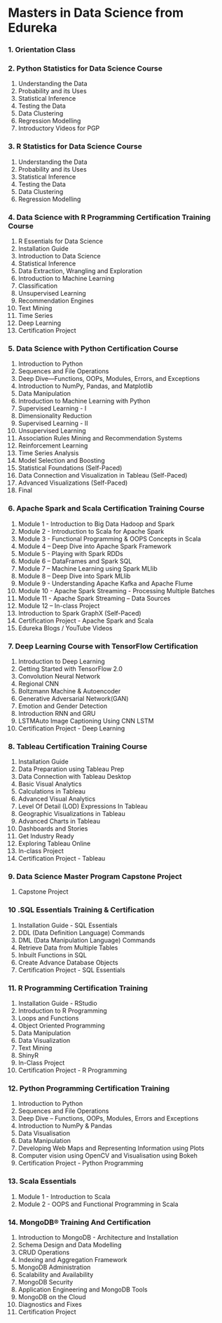 # Masters in Data Science from Edureka

### 1. Orientation Class

### 2. Python Statistics for Data Science Course
1. Understanding the Data
1. Probability and its Uses
1. Statistical Inference
1. Testing the Data
1. Data Clustering
1. Regression Modelling
1. Introductory Videos for PGP


### 3. R Statistics for Data Science Course
1. Understanding the Data
1. Probability and its Uses
1. Statistical Inference
1. Testing the Data
1. Data Clustering
1. Regression Modelling


### 4. Data Science with R Programming Certification Training Course
1. R Essentials for Data Science
1. Installation Guide
1. Introduction to Data Science
1. Statistical Inference
1. Data Extraction, Wrangling and Exploration
1. Introduction to Machine Learning
1. Classification
1. Unsupervised Learning
1. Recommendation Engines
1. Text Mining
1. Time Series
1. Deep Learning
1. Certification Project


### 5. Data Science with Python Certification Course
1. Introduction to Python
1. Sequences and File Operations
1. Deep Dive—Functions, OOPs, Modules, Errors, and Exceptions
1. Introduction to NumPy, Pandas, and Matplotlib
1. Data Manipulation
1. Introduction to Machine Learning with Python
1. Supervised Learning - I
1. Dimensionality Reduction
1. Supervised Learning - II
1. Unsupervised Learning
1. Association Rules Mining and Recommendation Systems
1. Reinforcement Learning
1. Time Series Analysis
1. Model Selection and Boosting
1. Statistical Foundations (Self-Paced)
1. Data Connection and Visualization in Tableau (Self-Paced)
1. Advanced Visualizations (Self-Paced)
1. Final

### 6. Apache Spark and Scala Certification Training Course
1. Module 1 - Introduction to Big Data Hadoop and Spark
1. Module 2 - Introduction to Scala for Apache Spark
1. Module 3 - Functional Programming & OOPS Concepts in Scala
1. Module 4 – Deep Dive into Apache Spark Framework
1. Module 5 - Playing with Spark RDDs
1. Module 6 – DataFrames and Spark SQL
1. Module 7 – Machine Learning using Spark MLlib
1. Module 8 – Deep Dive into Spark MLlib
1. Module 9 - Understanding Apache Kafka and Apache Flume
1. Module 10 - Apache Spark Streaming - Processing Multiple Batches
1. Module 11 - Apache Spark Streaming – Data Sources
1. Module 12 – In-class Project
1. Introduction to Spark GraphX (Self-Paced)
1. Certification Project - Apache Spark and Scala
1. Edureka Blogs / YouTube Videos


### 7. Deep Learning Course with TensorFlow Certification
1. Introduction to Deep Learning
1. Getting Started with TensorFlow 2.0
1. Convolution Neural Network
1. Regional CNN
1. Boltzmann Machine & Autoencoder
1. Generative Adversarial Network(GAN)
1. Emotion and Gender Detection
1. Introduction RNN and GRU
1. LSTMAuto Image Captioning Using CNN LSTM
1. Certification Project - Deep Learning


### 8. Tableau Certification Training Course
1. Installation Guide
1. Data Preparation using Tableau Prep
1. Data Connection with Tableau Desktop
1. Basic Visual Analytics
1. Calculations in Tableau
1. Advanced Visual Analytics
1. Level Of Detail (LOD) Expressions In Tableau
1. Geographic Visualizations in Tableau
1. Advanced Charts in Tableau
1. Dashboards and Stories
1. Get Industry Ready
1. Exploring Tableau Online
1. In-class Project
1. Certification Project - Tableau


### 9. Data Science Master Program Capstone Project
1. Capstone Project


### 10 .SQL Essentials Training & Certification
1. Installation Guide - SQL Essentials
1. DDL (Data Definition Language) Commands
1. DML (Data Manipulation Language) Commands
1. Retrieve Data from Multiple Tables
1. Inbuilt Functions in SQL
1. Create Advance Database Objects
1. Certification Project - SQL Essentials


### 11. R Programming Certification Training
1. Installation Guide - RStudio
1. Introduction to R Programming
1. Loops and Functions
1. Object Oriented Programming
1. Data Manipulation
1. Data Visualization
1. Text Mining
1. ShinyR
1. In-Class Project
1. Certification Project - R Programming

### 12. Python Programming Certification Training
1. Introduction to Python
1. Sequences and File Operations
1. Deep Dive – Functions, OOPs, Modules, Errors and Exceptions
1. Introduction to NumPy & Pandas
1. Data Visualisation
1. Data Manipulation
1. Developing Web Maps and Representing Information using Plots
1. Computer vision using OpenCV and Visualisation using Bokeh
1. Certification Project - Python Programming

### 13. Scala Essentials
1. Module 1 - Introduction to Scala
1. Module 2 - OOPS and Functional Programming in Scala


### 14. MongoDB® Training And Certification
1. Introduction to MongoDB - Architecture and Installation
1. Schema Design and Data Modelling
1. CRUD Operations
1. Indexing and Aggregation Framework
1. MongoDB Administration
1. Scalability and Availability
1. MongoDB Security
1. Application Engineering and MongoDB Tools
1. MongoDB on the Cloud
1. Diagnostics and Fixes
1. Certification Project
